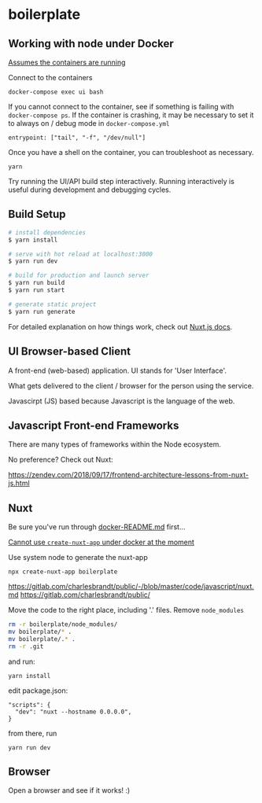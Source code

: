 # boilerplate

## Working with node under Docker

[Assumes the containers are running](../docker-README.md)

Connect to the containers

    docker-compose exec ui bash

If you cannot connect to the container, see if something is failing with `docker-compose ps`. If the container is crashing, it may be necessary to set it to always on / debug mode in `docker-compose.yml`

    entrypoint: ["tail", "-f", "/dev/null"]

Once you have a shell on the container, you can troubleshoot as necessary.

    yarn

Try running the UI/API build step interactively. Running interactively is useful during development and debugging cycles.

## Build Setup

```bash
# install dependencies
$ yarn install

# serve with hot reload at localhost:3000
$ yarn run dev

# build for production and launch server
$ yarn run build
$ yarn run start

# generate static project
$ yarn run generate
```

For detailed explanation on how things work, check out [Nuxt.js docs](https://nuxtjs.org).

## UI Browser-based Client

A front-end (web-based) application. UI stands for 'User Interface'.

What gets delivered to the client / browser for the person using the service.

Javascirpt (JS) based because Javascript is the language of the web.

## Javascript Front-end Frameworks

There are many types of frameworks within the Node ecosystem.

No preference? Check out Nuxt:

https://zendev.com/2018/09/17/frontend-architecture-lessons-from-nuxt-js.html

## Nuxt

Be sure you've run through [docker-README.md](../docker-README.md) first...

[Cannot use `create-nuxt-app` under docker at the moment](https://github.com/nuxt/create-nuxt-app/issues/383)

Use system node to generate the nuxt-app

    npx create-nuxt-app boilerplate

https://gitlab.com/charlesbrandt/public/-/blob/master/code/javascript/nuxt.md
https://gitlab.com/charlesbrandt/public/

Move the code to the right place, including '.' files. Remove `node_modules`

```bash
rm -r boilerplate/node_modules/
mv boilerplate/* .
mv boilerplate/.* .
rm -r .git
```

and run:

    yarn install

edit package.json:

```
"scripts": {
  "dev": "nuxt --hostname 0.0.0.0",
}
```

from there, run

    yarn run dev

## Browser

Open a browser and see if it works! :)
